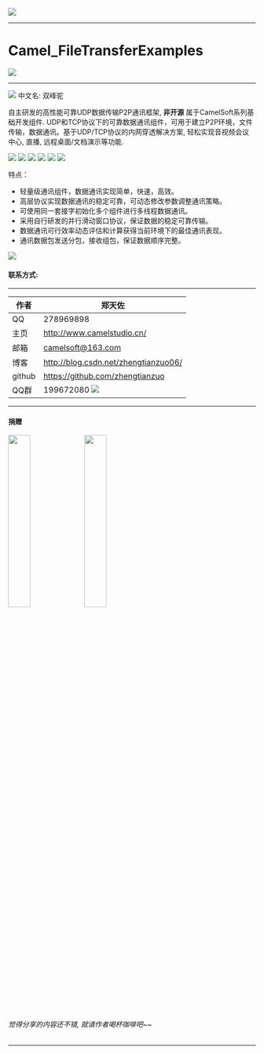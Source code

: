 ﻿
![](https://github.com/zhengtianzuo/Camel_FileTransferExamples/blob/master/Camel_FileTransferExamples.jpg?raw=true)

***
# Camel_FileTransferExamples
![](https://github.com/zhengtianzuo/Camel_FileTransferExamples/blob/master/Camel_FileTransferPage.jpg?raw=true)

***
![](https://github.com/zhengtianzuo/Camel_FileTransferExamples/blob/master/CamelFileTransferDll/camel.png?raw=true) 中文名: 双峰驼

自主研发的高性能可靠UDP数据传输P2P通讯框架, **非开源** 属于CamelSoft系列基础开发组件. UDP和TCP协议下的可靠数据通讯组件，可用于建立P2P环境，文件传输，数据通讯。基于UDP/TCP协议的内网穿透解决方案, 轻松实现音视频会议中心, 直播, 远程桌面/文档演示等功能.

![](https://img.shields.io/badge/%E7%89%88%E6%9D%83%E8%AE%B8%E5%8F%AF-MIT-orange.svg)
![](https://img.shields.io/badge/Qt-5.12-blue.svg)
![](https://img.shields.io/badge/VS-2017-blue.svg)
![](https://img.shields.io/badge/Camel_FileTransfer-1.0.0.0-blue.svg)
![](https://img.shields.io/badge/%E7%89%88%E6%9C%AC-1.0.0.0-blue.svg)
![](https://img.shields.io/badge/%E7%BC%96%E8%AF%91-%E6%88%90%E5%8A%9F-brightgreen.svg)

特点：

* 轻量级通讯组件，数据通讯实现简单，快速，高效。
* 高层协议实现数据通讯的稳定可靠，可动态修改参数调整通讯策略。
* 可使用同一套接字初始化多个组件进行多线程数据通讯。
* 采用自行研发的并行滑动窗口协议，保证数据的稳定可靠传输。
* 数据通讯可行效率动态评估和计算获得当前环境下的最佳通讯表现。
* 通讯数据包发送分包，接收组包，保证数据顺序完整。

![](https://github.com/zhengtianzuo/zhengtianzuo.github.io/blob/master/sysall.png?raw=true)


#### 联系方式:
***
|作者|郑天佐|
|---|---
|QQ|278969898
|主页|http://www.camelstudio.cn/
|邮箱|camelsoft@163.com
|博客|http://blog.csdn.net/zhengtianzuo06/
|github|https://github.com/zhengtianzuo
|QQ群|199672080  ![](https://github.com/zhengtianzuo/zhengtianzuo.github.io/blob/master/qqgroup.jpg?raw=true)





***
#### **捐赠**
<img src="https://github.com/zhengtianzuo/zhengtianzuo.github.io/blob/master/weixin.jpg?raw=true" width="30%" height="30%" />           <img src="https://github.com/zhengtianzuo/zhengtianzuo.github.io/blob/master/zhifubao.jpg?raw=true" width="30%" height="30%" />

###### 觉得分享的内容还不错, 就请作者喝杯咖啡吧~~
***
